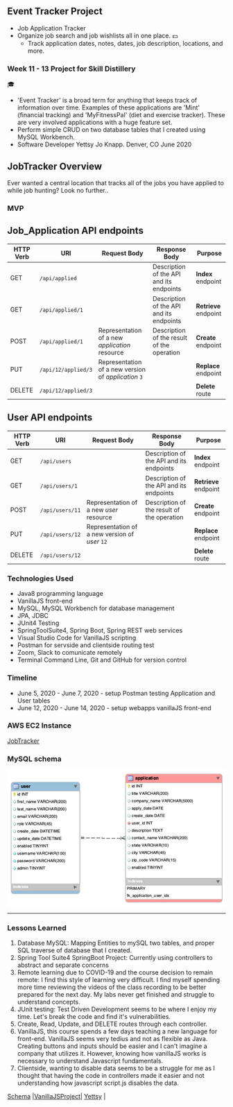 ## Event Tracker Project
* Job Application Tracker
* Organize job search and job wishlists all in one place.
	:dollar:
  * Track application dates, notes, dates, job description, locations, and more.

### Week 11 - 13 Project for Skill Distillery
:mortar_board:
* 'Event Tracker' is a broad term for anything that keeps track of information over time. Examples of these applications are 'Mint' (financial tracking) and 'MyFitnessPal' (diet and exercise tracker). These are very involved applications with a huge feature set.
* Perform simple CRUD on two database tables that I created using MySQL Workbench.
* Software Developer Yettsy Jo Knapp. Denver, CO June 2020

## JobTracker Overview
 Ever wanted a central location that tracks all of the jobs you have applied to while job hunting?
 Look no further..

### MVP
## Job_Application API endpoints
| HTTP Verb | URI                  | Request Body | Response Body | Purpose |
|-----------|----------------------|--------------|---------------|---------|
| GET       | `/api/applied`            |              | Description of the API and its endpoints | **Index** endpoint |
| GET       | `/api/applied/1`            |              | Description of the API and its endpoints | **Retrieve** endpoint |
| POST      | `/api/applied/1`      | Representation of a new _application_ resource | Description of the result of the operation | **Create** endpoint |
| PUT       | `/api/12/applied/3`   | Representation of a new version of _application_ `3` | | **Replace** endpoint |
| DELETE    | `/api/12/applied/3`   |              | | **Delete** route |

## User API endpoints
| HTTP Verb | URI                  | Request Body | Response Body | Purpose |
|-----------|----------------------|--------------|---------------|---------|
| GET       | `/api/users`            |              | Description of the API and its endpoints | **Index** endpoint |
| GET       | `/api/users/1`            |              | Description of the API and its endpoints | **Retrieve** endpoint |
| POST      | `/api/users/11`      | Representation of a new _user_ resource | Description of the result of the operation | **Create** endpoint |
| PUT       | `/api/users/12`   | Representation of a new version of _user_ `12` | | **Replace** endpoint |
| DELETE    | `/api/users/12`   |              | | **Delete** route |

### Technologies Used
* Java8 programming language
* VanillaJS front-end 
* MySQL, MySQL Workbench for database management
* JPA, JDBC
* JUnit4 Testing
* SpringToolSuite4, Spring Boot, Spring REST web services
* Visual Studio Code for VanillaJS scripting
* Postman for servside and clientside routing test
* Zoom, Slack to comunicate remotely
* Terminal Command Line, Git and GitHub for version control


### Timeline
* June 5, 2020 - June 7, 2020 - setup Postman testing Application and User tables
* June 12, 2020 - June 14, 2020 - setup webapps vanillaJS front-end

### AWS EC2 Instance
[JobTracker](http://3.23.55.198:8080/JobTracker/api/)


### MySQL schema
![JobTracker](https://github.com/yettsyjk/EventTrackerProject/blob/master/DB/jobtrackerdb.png?raw=true)
<hr>

### Lessons Learned
1. Database MySQL: Mapping Entities to mySQL two tables, and proper SQL traverse of database that I created.
1. Spring Tool Suite4 SpringBoot Project: Currently using controllers to abstract and separate concerns
1. Remote learning due to COVID-19 and the course decision to remain remote: I find this style of learning very difficult. I find myself spending more time reviewing the videos of the class recording to be better prepared for the next day. My labs never get finished and struggle to understand concepts.  
1. JUnit testing: Test Driven Development seems to be where I enjoy my time. Let's break the code and find it's vulnerabilities.
1. Create, Read, Update, and DELETE routes through each controller.
1. VanillaJS, this course spends a few days teaching a new language for front-end. VanillaJS seems very tedius and not as flexible as Java. Creating buttons and inputs should be easier and I can't imagine a company that utilizes it. However, knowing how vanillaJS works is necessary to understand Javascript fundamentals.
1. Clientside, wanting to disable data seems to be a struggle for me as I thought that having the code in controllers made it easier and not understanding how javascript script.js disables the data.


[Schema](SCHEMA.md) |[VanillaJSProject](VANILLAJS.md)| [Yettsy](https://www.linkedin.com/in/yettsy-jo-knapp/) |

